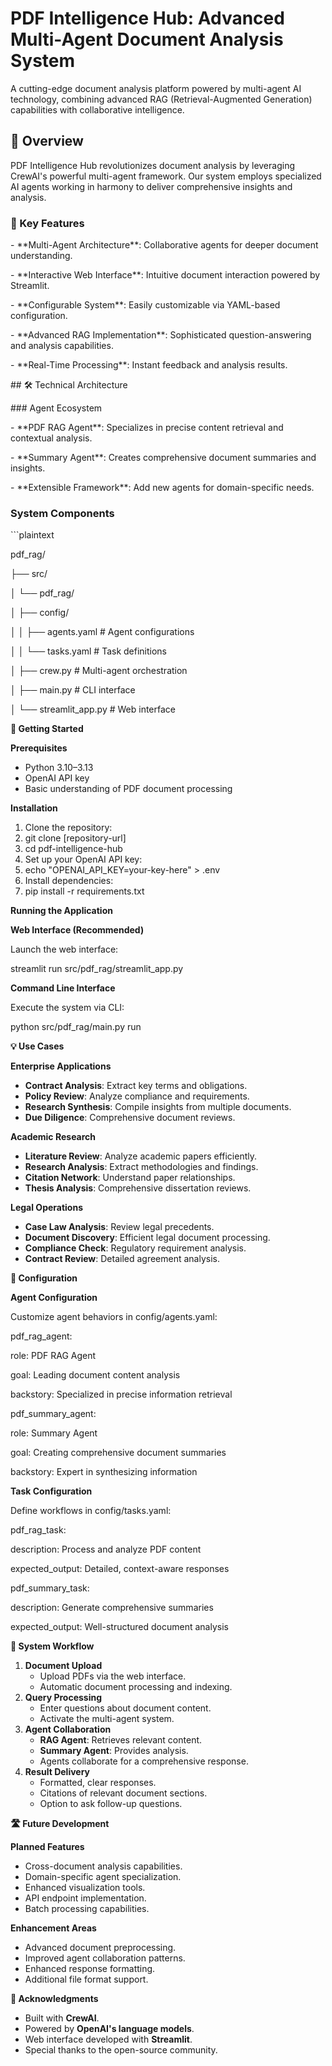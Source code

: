 # PDF Intelligence Hub: Advanced Multi-Agent Document Analysis System

A cutting-edge document analysis platform powered by multi-agent AI technology, combining advanced RAG (Retrieval-Augmented Generation) capabilities with collaborative intelligence.

## 🚀 Overview

PDF Intelligence Hub revolutionizes document analysis by leveraging CrewAI's powerful multi-agent framework. Our system employs specialized AI agents working in harmony to deliver comprehensive insights and analysis.

### 🌟 Key Features

\- \*\*Multi-Agent Architecture\*\*: Collaborative agents for deeper document understanding.

\- \*\*Interactive Web Interface\*\*: Intuitive document interaction powered by Streamlit.

\- \*\*Configurable System\*\*: Easily customizable via YAML-based configuration.

\- \*\*Advanced RAG Implementation\*\*: Sophisticated question-answering and analysis capabilities.

\- \*\*Real-Time Processing\*\*: Instant feedback and analysis results.

\#\# 🛠️ Technical Architecture

\#\#\# Agent Ecosystem

\- \*\*PDF RAG Agent\*\*: Specializes in precise content retrieval and contextual analysis.

\- \*\*Summary Agent\*\*: Creates comprehensive document summaries and insights.

\- \*\*Extensible Framework\*\*: Add new agents for domain-specific needs.

### System Components

\`\`\`plaintext

pdf_rag/

├── src/

│ └── pdf_rag/

│ ├── config/

│ │ ├── agents.yaml \# Agent configurations

│ │ └── tasks.yaml \# Task definitions

│ ├── crew.py \# Multi-agent orchestration

│ ├── main.py \# CLI interface

│ └── streamlit_app.py \# Web interface

**🚀 Getting Started**

**Prerequisites**

-   Python 3.10–3.13
-   OpenAI API key
-   Basic understanding of PDF document processing

**Installation**

1.  Clone the repository:
2.  git clone [repository-url]
3.  cd pdf-intelligence-hub
4.  Set up your OpenAI API key:
5.  echo "OPENAI_API_KEY=your-key-here" \> .env
6.  Install dependencies:
7.  pip install -r requirements.txt

**Running the Application**

**Web Interface (Recommended)**

Launch the web interface:

streamlit run src/pdf_rag/streamlit_app.py

**Command Line Interface**

Execute the system via CLI:

python src/pdf_rag/main.py run

**💡 Use Cases**

**Enterprise Applications**

-   **Contract Analysis**: Extract key terms and obligations.
-   **Policy Review**: Analyze compliance and requirements.
-   **Research Synthesis**: Compile insights from multiple documents.
-   **Due Diligence**: Comprehensive document reviews.

**Academic Research**

-   **Literature Review**: Analyze academic papers efficiently.
-   **Research Analysis**: Extract methodologies and findings.
-   **Citation Network**: Understand paper relationships.
-   **Thesis Analysis**: Comprehensive dissertation reviews.

**Legal Operations**

-   **Case Law Analysis**: Review legal precedents.
-   **Document Discovery**: Efficient legal document processing.
-   **Compliance Check**: Regulatory requirement analysis.
-   **Contract Review**: Detailed agreement analysis.

**🔧 Configuration**

**Agent Configuration**

Customize agent behaviors in config/agents.yaml:

pdf_rag_agent:

role: PDF RAG Agent

goal: Leading document content analysis

backstory: Specialized in precise information retrieval

pdf_summary_agent:

role: Summary Agent

goal: Creating comprehensive document summaries

backstory: Expert in synthesizing information

**Task Configuration**

Define workflows in config/tasks.yaml:

pdf_rag_task:

description: Process and analyze PDF content

expected_output: Detailed, context-aware responses

pdf_summary_task:

description: Generate comprehensive summaries

expected_output: Well-structured document analysis

**🔄 System Workflow**

1.  **Document Upload**
    -   Upload PDFs via the web interface.
    -   Automatic document processing and indexing.
2.  **Query Processing**
    -   Enter questions about document content.
    -   Activate the multi-agent system.
3.  **Agent Collaboration**
    -   **RAG Agent**: Retrieves relevant content.
    -   **Summary Agent**: Provides analysis.
    -   Agents collaborate for a comprehensive response.
4.  **Result Delivery**
    -   Formatted, clear responses.
    -   Citations of relevant document sections.
    -   Option to ask follow-up questions.

**🛣️ Future Development**

**Planned Features**

-   Cross-document analysis capabilities.
-   Domain-specific agent specialization.
-   Enhanced visualization tools.
-   API endpoint implementation.
-   Batch processing capabilities.

**Enhancement Areas**

-   Advanced document preprocessing.
-   Improved agent collaboration patterns.
-   Enhanced response formatting.
-   Additional file format support.



**🌟 Acknowledgments**

-   Built with **CrewAI**.
-   Powered by **OpenAI's language models**.
-   Web interface developed with **Streamlit**.
-   Special thanks to the open-source community.

